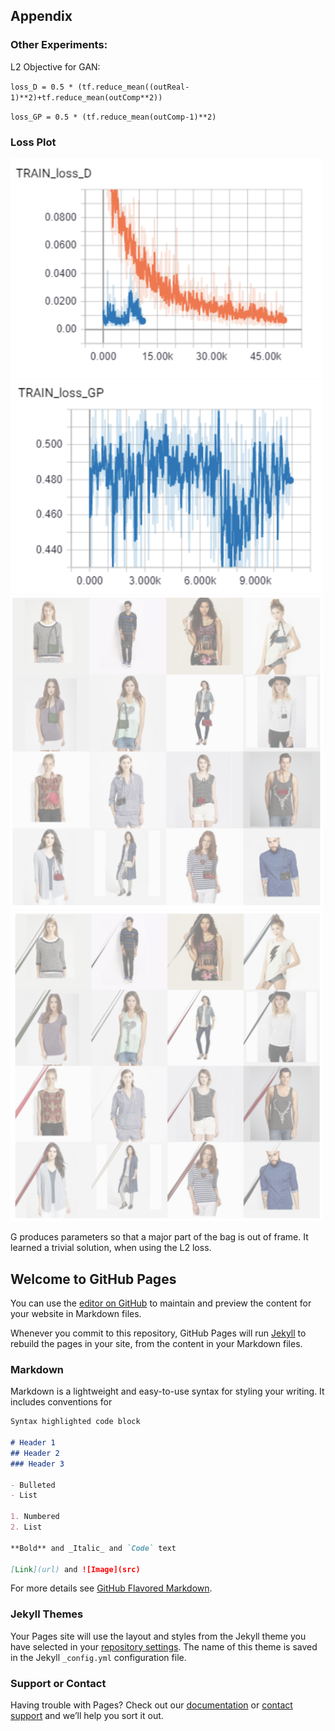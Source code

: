 ## Appendix

### Other Experiments:

L2 Objective for GAN:

`loss_D = 0.5 * (tf.reduce_mean((outReal-1)**2)+tf.reduce_mean(outComp**2))`

`loss_GP = 0.5 * (tf.reduce_mean(outComp-1)**2)`


### Loss Plot

<img src="img/curve1.png" width=500>
<img src="img/curve2.png" width=500>
<img src="img/i1.png" width=500>
<img src="img/i2.png" width=500>

G produces parameters so that a major part of the bag is out of frame. It learned a trivial solution, when using the L2 loss.

## Welcome to GitHub Pages

You can use the [editor on GitHub](https://github.com/TensorHeads/tensorheads.github.io/edit/main/index.md) to maintain and preview the content for your website in Markdown files.

Whenever you commit to this repository, GitHub Pages will run [Jekyll](https://jekyllrb.com/) to rebuild the pages in your site, from the content in your Markdown files.

### Markdown

Markdown is a lightweight and easy-to-use syntax for styling your writing. It includes conventions for

```markdown
Syntax highlighted code block

# Header 1
## Header 2
### Header 3

- Bulleted
- List

1. Numbered
2. List

**Bold** and _Italic_ and `Code` text

[Link](url) and ![Image](src)
```

For more details see [GitHub Flavored Markdown](https://guides.github.com/features/mastering-markdown/).

### Jekyll Themes

Your Pages site will use the layout and styles from the Jekyll theme you have selected in your [repository settings](https://github.com/TensorHeads/tensorheads.github.io/settings). The name of this theme is saved in the Jekyll `_config.yml` configuration file.

### Support or Contact

Having trouble with Pages? Check out our [documentation](https://docs.github.com/categories/github-pages-basics/) or [contact support](https://github.com/contact) and we’ll help you sort it out.
